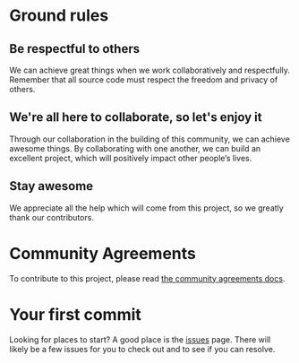 # Ground rules

## Be respectful to others

We can achieve great things when we work collaboratively and respectfully. Remember that all source code must respect the freedom and privacy of others.

## We're all here to collaborate, so let's enjoy it

Through our collaboration in the building of this community, we can achieve awesome things. By collaborating with one another, we can build an excellent project, which will positively impact other people’s lives.

## Stay awesome

We appreciate all the help which will come from this project, so we greatly thank our contributors.

# Community Agreements

To contribute to this project, please read [the community agreements docs](<https://gitlab.com/safesurfer/community/-/blob/master/docs/CONTRIBUTING.md>).

# Your first commit

Looking for places to start? A good place is the [issues](<https://gitlab.com/safesurfer/minio-file-server/issues>) page. There will likely be a few issues for you to check out and to see if you can resolve.
